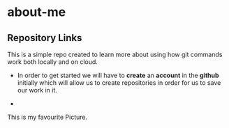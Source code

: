 # about-me

## Repository Links




This is a simple repo created to learn more about using how git commands work both locally and on cloud.

* In order to get started we will have to **create** an **account** in the **github** initially which will allow us to create repositories in order for us to save our work in it.

* 


This is my favourite Picture.


